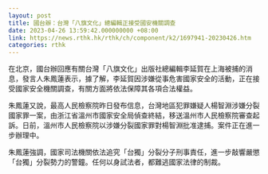 ```yaml
---
layout: post
title: 國台辦：台灣「八旗文化」總編輯正接受國安機關調查
date: 2023-04-26 13:59:42.000000000 +08:00
link: https://news.rthk.hk/rthk/ch/component/k2/1697941-20230426.htm
categories: rthk
---
```


在北京，國台辦回應有關台灣「八旗文化」出版社總編輯李延賀在上海被捕的消息，發言人朱鳳蓮表示，據了解，李延賀因涉嫌從事危害國家安全的活動，正在接受國家安全機關調查，有關方面將依法保障其各項合法權益。

朱鳳蓮又說，最高人民檢察院昨日發布信息，台灣地區犯罪嫌疑人楊智淵涉嫌分裂國家罪一案，由浙江省溫州市國家安全局偵查終結，移送溫州市人民檢察院審查起訴。日前，溫州市人民檢察院以涉嫌分裂國家罪對楊智淵批准逮捕。案件正在進一步辦理中。

朱鳳蓮強調，國家司法機關依法追究「台獨」分裂分子刑事責任，進一步敲響嚴懲「台獨」分裂勢力的警鐘。任何以身試法者，都難逃國家法律的制裁。
